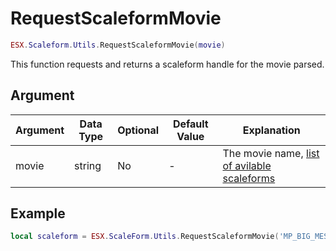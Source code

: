 # RequestScaleformMovie

```lua
ESX.Scaleform.Utils.RequestScaleformMovie(movie)
```

This function requests and returns a scaleform handle for the movie parsed.

## Argument

| Argument | Data Type | Optional | Default Value | Explanation                                                                       |
| -------- | --------- | -------- | ------------- | --------------------------------------------------------------------------------- |
| movie    | string    | No       | -             | The movie name, [list of avilable scaleforms](https://scaleform.devtesting.pizza) |

## Example

```lua
local scaleform = ESX.ScaleForm.Utils.RequestScaleformMovie('MP_BIG_MESSAGE_FREEMODE')
```
